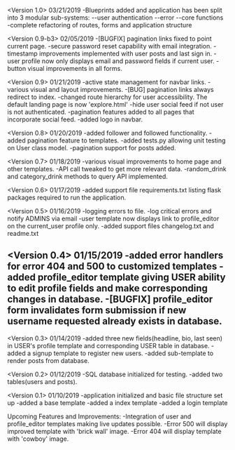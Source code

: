 <Version 1.0> 03/21/2019
-Blueprints added and application has been split into 3 modular sub-systems:
--user authentication
--error
--core functions
-complete refactoring of routes, forms and application structure

<Version 0.9-b3> 02/05/2019
-[BUGFIX] pagination links fixed to point current page.
-secure password reset capability with email integration.
-timestamp improvements implemented with user posts and last sign in.
-user profile now only displays email and password fields if current user.
-button visual improvements in all forms.

<Version 0.9> 01/21/2019
-active state management for navbar links.
-various visual and layout improvements.
-[BUG] pagination links always redirect to index.
-changed route hierarchy for user accessibility. The default landing page is now 'explore.html'
-hide user social feed if not user is not authenticated.
-pagination features added to all pages that incorporate social feed.
-added logo in navbar.

<Version 0.8> 01/20/2019
-added follower and followed functionality.
-added pagination feature to templates.
-added tests.py allowing unit testing on User class model.
-pagination support for posts added.

<Version 0.7> 01/18/2019
-various visual improvements to home page and other templates.
-API call tweaked to get more relevant data.
-random_drink and category_drink methods to query API implemented.

<Version 0.6> 01/17/2019
-added support file requirements.txt listing flask packages required to run the application.

<Version 0.5> 01/16/2019
-logging errors to file.
-log critical errors and notify ADMINS via email
-user template now displays link to profile_editor on the current_user profile only.
-added support files changelog.txt and readme.txt

<Version 0.4> 01/15/2019
-added error handlers for error 404 and 500 to customized templates
-added profile_editor template giving USER ability to edit profile fields and make corresponding changes in database.
-[BUGFIX] profile_editor form invalidates form submission if new username requested already exists in database.
-

<Version 0.3> 01/14/2019
-added three new fields(headline, bio, last seen) in USER's profile template and corresponding USER table in database.
-added a signup template to register new users.
-added sub-template to render posts from database.

<Version 0.2> 01/12/2019
-SQL database initialized for testing.
-added two tables(users and posts).

<Version 0.1> 01/10/2019
-application initialized and basic file structure set up
-added a base template
-added a index template
-added a login template




Upcoming Features and Improvements:
-Integration of user and profile_editor templates making live updates possible.
-Error 500 will display improved template with 'brick wall' image.
-Error 404 will display template with 'cowboy' image.
